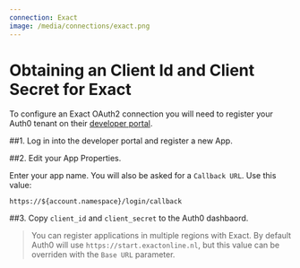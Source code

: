 ```yaml
---
connection: Exact
image: /media/connections/exact.png
---
```


# Obtaining an Client Id and Client Secret for Exact

To configure an Exact OAuth2 connection you will need to register your Auth0 tenant on their [developer portal](https://apps.exactonline.com/).

##1. Log in into the developer portal and register a new App.

##2. Edit your App Properties.

Enter your app name. You will also be asked for a `Callback URL`. Use this value:

	https://${account.namespace}/login/callback

##3. Copy `client_id` and `client_secret` to the Auth0 dashbaord.

> You can register applications in multiple regions with Exact. By default Auth0 will use `https://start.exactonline.nl`, but this value can be overriden with the `Base URL` parameter.
